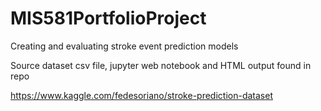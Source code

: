 # MIS581PortfolioProject
Creating and evaluating stroke event prediction models

Source dataset csv file, jupyter web notebook and HTML output found in repo

https://www.kaggle.com/fedesoriano/stroke-prediction-dataset
